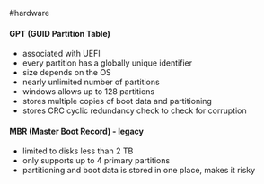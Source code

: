 #hardware 
#### GPT (GUID Partition Table)
- associated with UEFI
- every partition has a globally unique identifier
- size depends on the OS
- nearly unlimited number of partitions
- windows allows up to 128 partitions
- stores multiple copies of boot data and partitioning
- stores CRC cyclic redundancy check to check for corruption

#### MBR (Master Boot Record) - legacy
- limited to disks less than 2 TB
- only supports up to 4 primary partitions
- partitioning and boot data is stored in one place, makes it risky
